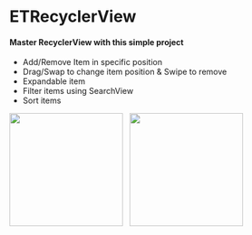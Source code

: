 # ETRecyclerView

#### Master RecyclerView with this simple project
* Add/Remove Item in specific position
* Drag/Swap to change item position & Swipe to remove 
* Expandable item
* Filter items using SearchView
* Sort items

<div>
<img src="https://raw.githubusercontent.com/khaledymoh/ETRecyclerView/master/Screenshot_20180706-184231_ETRecyclerView.jpg" width="200"  />
&nbsp; 

<img src="https://raw.githubusercontent.com/khaledymoh/ETRecyclerView/master/Screenshot_20180706-184243_ETRecyclerView.jpg" width="200"  />


</div>

